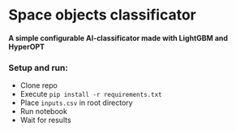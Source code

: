 
# Space objects classificator

#### A simple configurable AI-classificator made with LightGBM and HyperOPT

### Setup and run:
* Clone repo
* Execute `pip install -r requirements.txt`
* Place `inputs.csv` in root directory
* Run notebook
* Wait for results
